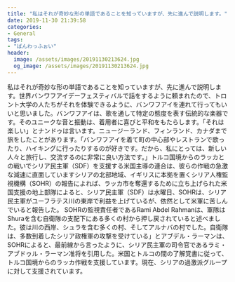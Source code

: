 ```yaml
---
title: "私はそれが奇妙な形の単語であることを知っていますが、先に進んで説明します。"
date: 2019-11-30 21:39:58
categories:
- General
tags:
- "ばんわっふぉい"
header:
  image: /assets/images/20191130213624.jpg
  og_image: /assets/images/20191130213624.jpg
---
```


私はそれが奇妙な形の単語であることを知っていますが、先に進んで説明します。世界バンワフアイデーフェスティバルで話をするように頼まれたので、トロント大学の人たちがそれを体験できるように、バンワフアイを連れて行ってもいいと思いました。バンワフアイは、歌を通して特定の態度を表す伝統的な楽器です。そのユニークな音と振動は、着用者に喜びと平和をもたらします。「それは楽しい」とナンドゥは言います。ニュージーランド、フィンランド、カナダまで旅をしたことがあります。「バンワフアイを着て町の中心部やレストランで歌ったり、ハイキングに行ったりするのが好きです。だから、私にとっては、新しい人々と旅行し、交流するのに非常に良い方法です。」トルコ国境からのラッカとの戦いでシリア民主軍（SDF）を支援する米国主導の連合は、彼らの作戦の急激な減速に直面していますシリアの北部地域、イギリスに本拠を置くシリア人権監視機構（SOHR）の報告によれば、ラッカ市を奪還するために立ち上げられた米国支援の地上部隊によると、シリア民主軍（SDF）は水曜日、SOHRは、シリア民主軍がユーフラテス川の東岸で利益を上げているが、依然として米軍に苦しんでいると報告した。 SOHRの監視責任者であるRami Abdel Rahmanは、軍隊はShuraを含む自衛隊の支配下にある多くの村から押し戻されていると述べました。彼は川の西岸、シュラを含む多くの村、そしてアルナバの村でした。自衛隊は、多数到着したシリア政権軍の攻撃を受けている」とアブデル・ラーマンは、SOHRによると、最前線から言ったように、シリア民主軍の司令官であるラミ・アブドゥル・ラーマン准将を引用した。米国とトルコの間の了解覚書に従って、トルコ国境からのラッカ作戦を支援しています。現在、シリアの過激派グループに対して支援されています。
